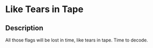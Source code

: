# Like Tears in Tape

## Description

All those flags will be lost in time, like tears in tape. Time to decode.

